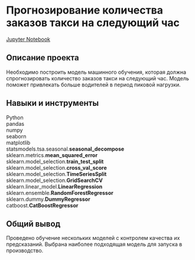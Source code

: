 # Прогнозирование количества заказов такси на следующий час
[Jupyter Notebook](taxi_service.ipynb)

## Описание проекта
Необходимо построить модель машинного обучения, которая должна спрогнозировать количество заказов такси на следующий час. Модель поможет привлекать больше водителей в период пиковой нагрузки.

## Навыки и инструменты
Python  
pandas  
numpy  
seaborn  
matplotlib  
statsmodels.tsa.seasonal.**seasonal_decompose**  
sklearn.metrics.**mean_squared_error**  
sklearn.model_selection.**train_test_split**  
sklearn.model_selection.**cross_val_score**  
sklearn.model_selection.**TimeSeriesSplit**  
sklearn.model_selection.**GridSearchCV**  
sklearn.linear_model.**LinearRegression**  
sklearn.ensemble.**RandomForestRegressor**  
sklearn.dummy.**DummyRegressor**  
catboost.**CatBoostRegressor**  

## Общий вывод
Проведено обучение нескольких моделей с контролем качества их предсказаний. Выбрана наиболее подходящая модель для запуска в производство.
